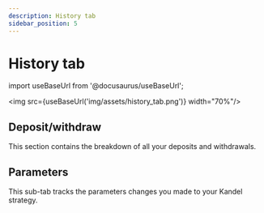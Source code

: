 ```yaml
---
description: History tab
sidebar_position: 5
---
```



# History tab

import useBaseUrl from '@docusaurus/useBaseUrl';

<img src={useBaseUrl('img/assets/history_tab.png')} width="70%"/>

## Deposit/withdraw

This section contains the breakdown of all your deposits and withdrawals.


## Parameters

This sub-tab tracks the parameters changes you made to your Kandel strategy.
